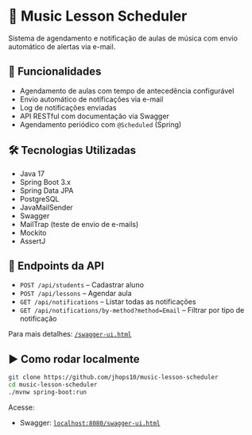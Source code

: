 # 🎵 Music Lesson Scheduler

Sistema de agendamento e notificação de aulas de música com envio automático de alertas via e-mail.

## 🚀 Funcionalidades

- Agendamento de aulas com tempo de antecedência configurável
- Envio automático de notificações via e-mail
- Log de notificações enviadas
- API RESTful com documentação via Swagger
- Agendamento periódico com `@Scheduled` (Spring)

## 🛠️ Tecnologias Utilizadas

- Java 17
- Spring Boot 3.x
- Spring Data JPA
- PostgreSQL
- JavaMailSender
- Swagger
- MailTrap (teste de envio de e-mails)
- Mockito
- AssertJ

## 📌 Endpoints da API

- `POST /api/students` – Cadastrar aluno
- `POST /api/lessons` – Agendar aula
- `GET /api/notifications` – Listar todas as notificações
- `GET /api/notifications/by-method?method=Email` – Filtrar por tipo de notificação

Para mais detalhes: [`/swagger-ui.html`](http://localhost:8080/swagger-ui.html)


## ▶️ Como rodar localmente

```bash
git clone https://github.com/jhops10/music-lesson-scheduler
cd music-lesson-scheduler
./mvnw spring-boot:run
```

Acesse:
- Swagger: [`localhost:8080/swagger-ui.html`](http://localhost:8080/swagger-ui.html)
